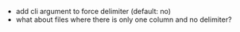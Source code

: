 
- add cli argument to force delimiter (default: no)
- what about files where there is only one column and no delimiter?

